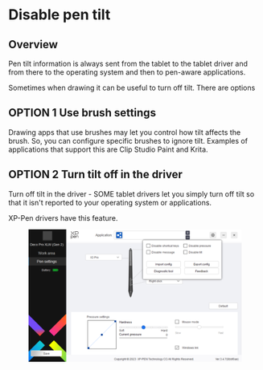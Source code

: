 # Disable pen tilt

## Overview

Pen tilt information is always sent from the tablet to the tablet driver and from there to the operating system and then to pen-aware applications.

Sometimes when drawing it can be useful to turn off tilt. There are options

## **OPTION 1 Use brush settings**

Drawing apps that use brushes may let you control how tilt affects the brush. So, you can configure specific brushes to ignore tilt. Examples of applications that support this are Clip Studio Paint and Krita.

## **OPTION 2 Turn tilt off in the driver**

Turn off tilt in the driver - SOME tablet drivers let you simply turn off tilt so that it isn't reported to your operating system or applications.

XP-Pen drivers have this feature.

<div align="left">

<figure><img src="../../.gitbook/assets/image (359).png" alt="" width="563"><figcaption></figcaption></figure>

</div>
